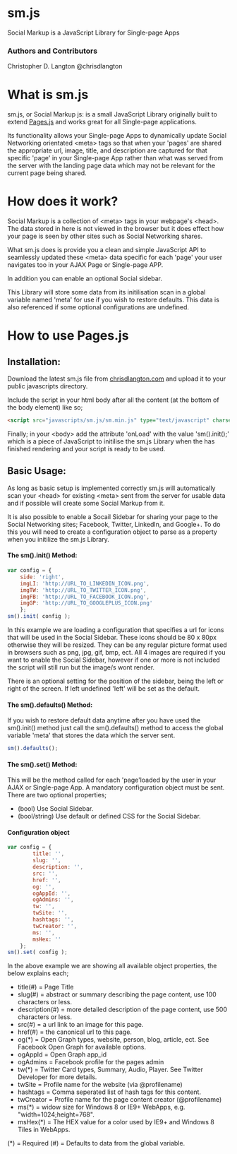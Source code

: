 [1]: http://pagesjs.chrisdlangton.com/
[2]: http://chrisdlangton.com/

sm.js
======

Social Markup is a JavaScript Library for Single-page Apps

### Authors and Contributors
Christopher D. Langton @chrisdlangton

# What is sm.js
sm.js, or Social Markup js: is a small JavaScript Library originally built to extend [Pages.js][1] and works great for all Single-page applications.

Its functionality allows your Single-page Apps to dynamically update Social Networking orientated &lt;meta&gt; tags so that when your 'pages' are shared the appropriate url, image, title, and description are captured for that specific 'page' in your Single-page App rather than what was served from the server with the landing page data which may not be relevant for the current page being shared.

# How does it work?

Social Markup is a collection of &lt;meta&gt; tags in your webpage's &lt;head&gt;. The data stored in here is not viewed in the browser but it does effect how your page is seen by other sites such as Social Networking shares.

What sm.js does is provide you a clean and simple JavaScript API to seamlessly updated these &lt;meta&gt; data specific for each 'page' your user navigates too in your AJAX Page or Single-page APP.

In addition you can enable an optional Social sidebar.

This Library will store some data from its initilisation scan in a global variable named 'meta' for use if you wish to restore defaults. This data is also referenced if some optional configurations are undefined.

# How to use Pages.js

## Installation:

Download the latest sm.js file from [chrisdlangton.com][2] and upload it to  your public javascripts directory. 

Include the script in your html body after all the content (at the bottom of the body element) like so;

```html
<script src="javascripts/sm.js/sm.min.js" type="text/javascript" charset="utf-8"></script>
```

Finally; in your &lt;body&gt; add the attribute 'onLoad' with the value 'sm().init();' which is a piece of JavaScript to initilise the sm.js Library when the <body> has finished rendering and your script is ready to be used.

## Basic Usage:

As long as basic setup is implemented correctly sm.js will automatically scan your &lt;head&gt; for existing &lt;meta&gt; sent from the server for usable data and if possible will create some Social Markup from it.

It is also possible to enable a Socail Sidebar for sharing your page to the Social Networking sites; Facebook, Twitter, LinkedIn, and Google+.
To do this you will need to create a configuration object to parse as a property when you initilize the sm.js Library.

#### The sm().init() Method:

```javascript
var config = {
    side: 'right',
    imgLI: 'http://URL_TO_LINKEDIN_ICON.png',
    imgTW: 'http://URL_TO_TWITTER_ICON.png',
    imgFB: 'http://URL_TO_FACEBOOK_ICON.png',
    imgGP: 'http://URL_TO_GOOGLEPLUS_ICON.png'
    };
sm().init( config );
```

In this example we are loading a configuration that specifies a url for icons that will be used in the Social Sidebar.
These icons should be 80 x 80px otherwise they will be resized. They can be any regular picture format used in browsers such as png, jpg, gif, bmp, ect.
All 4 images are required if you want to enable the Social Sidebar, however if one or more is not included the script will still run but the image/s wont render.

There is an optional setting for the position of the sidebar, being the left or right of the screen. If left undefined 'left' will be set as the default.

#### The sm().defaults() Method:

If you wish to restore default data anytime after you have used the sm().init() method just call the sm().defaults() method to access the global variable 'meta' that stores the data which the server sent.

```javascript
sm().defaults();
```

#### The sm().set() Method:

This will be the method called for each 'page'loaded by the user in your AJAX or Single-page App.
A mandatory configuration object must be sent.
There are two optional properties;
* (bool) Use Social Sidebar.
* (bool/string) Use default or defined CSS for the Social Sidebar.

#### Configuration object

```javascript
var config = {
        title: '',
        slug: '',
        description: '',
        src: '',
        href: '',
        og: '',
        ogAppId: '',
        ogAdmins: '',
        tw: '',
        twSite: '',
        hashtags: '',
        twCreator: '',
        ms: '',
        msHex: ''
    };
sm().set( config );
```

In the above example we are showing all available object properties, the below explains each;

* title(#) = Page Title
* slug(#) = abstract or summary describing the page content, use 100 characters or less.
* description(#) = more detailed description of the page content, use 500 characters or less.
* src(#) = a url link to an image for this page.
* href(#) = the canonical url to this page.
* og(*) = Open Graph types, website, person, blog, article, ect. See Facebook Open Graph for available options.
* ogAppId = Open Graph app_id
* ogAdmins = Facebook profile for the pages admin
* tw(*) = Twitter Card types, Summary, Audio, Player. See Twitter Developer for more details.
* twSite = Profile name for the website (via @profilename)
* hashtags = Comma seperated list of hash tags for this content.
* twCreator = Profile name for the page content creator (@profilename)
* ms(*) = widow size for Windows 8 or IE9+ WebApps, e.g. "width=1024;height=768".
* msHex(*) = The HEX value for a color used by IE9+ and Windows 8  Tiles in WebApps.

(*) = Required
(#) = Defaults to data from the global variable.

